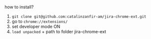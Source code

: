 how to install? 

1. `git clone git@github.com:catalinzanfir-am/jira-chrome-ext.git`
2. go to `chrome://extensions/`
3. set developer mode ON
4. `load unpacked` + path to folder jira-chrome-ext

